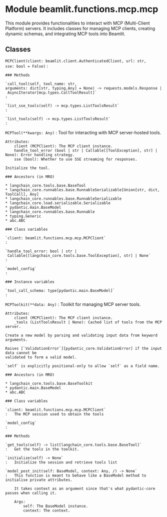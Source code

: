 Module beamlit.functions.mcp.mcp
================================
This module provides functionalities to interact with MCP (Multi-Client Platform) servers.
It includes classes for managing MCP clients, creating dynamic schemas, and integrating MCP tools into Beamlit.

Classes
-------

`MCPClient(client: beamlit.client.AuthenticatedClient, url: str, sse: bool = False)`
:   

    ### Methods

    `call_tool(self, tool_name: str, arguments: dict[str, typing.Any] = None) ‑> requests.models.Response | AsyncIterator[mcp.types.CallToolResult]`
    :

    `list_sse_tools(self) ‑> mcp.types.ListToolsResult`
    :

    `list_tools(self) ‑> mcp.types.ListToolsResult`
    :

`MCPTool(**kwargs: Any)`
:   Tool for interacting with MCP server-hosted tools.
    
    Attributes:
        client (MCPClient): The MCP client instance.
        handle_tool_error (bool | str | Callable[[ToolException], str] | None): Error handling strategy.
        sse (bool): Whether to use SSE streaming for responses.
    
    Initialize the tool.

    ### Ancestors (in MRO)

    * langchain_core.tools.base.BaseTool
    * langchain_core.runnables.base.RunnableSerializable[Union[str, dict, ToolCall], Any]
    * langchain_core.runnables.base.RunnableSerializable
    * langchain_core.load.serializable.Serializable
    * pydantic.main.BaseModel
    * langchain_core.runnables.base.Runnable
    * typing.Generic
    * abc.ABC

    ### Class variables

    `client: beamlit.functions.mcp.mcp.MCPClient`
    :

    `handle_tool_error: bool | str | Callable[[langchain_core.tools.base.ToolException], str] | None`
    :

    `model_config`
    :

    ### Instance variables

    `tool_call_schema: type[pydantic.main.BaseModel]`
    :

`MCPToolkit(**data: Any)`
:   Toolkit for managing MCP server tools.
    
    Attributes:
        client (MCPClient): The MCP client instance.
        _tools (ListToolsResult | None): Cached list of tools from the MCP server.
    
    Create a new model by parsing and validating input data from keyword arguments.
    
    Raises [`ValidationError`][pydantic_core.ValidationError] if the input data cannot be
    validated to form a valid model.
    
    `self` is explicitly positional-only to allow `self` as a field name.

    ### Ancestors (in MRO)

    * langchain_core.tools.base.BaseToolkit
    * pydantic.main.BaseModel
    * abc.ABC

    ### Class variables

    `client: beamlit.functions.mcp.mcp.MCPClient`
    :   The MCP session used to obtain the tools

    `model_config`
    :

    ### Methods

    `get_tools(self) ‑> list[langchain_core.tools.base.BaseTool]`
    :   Get the tools in the toolkit.

    `initialize(self) ‑> None`
    :   Initialize the session and retrieve tools list

    `model_post_init(self: BaseModel, context: Any, /) ‑> None`
    :   This function is meant to behave like a BaseModel method to initialise private attributes.
        
        It takes context as an argument since that's what pydantic-core passes when calling it.
        
        Args:
            self: The BaseModel instance.
            context: The context.